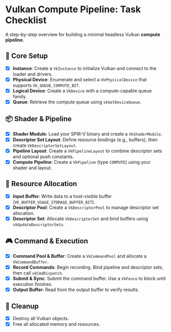 # Vulkan Compute Pipeline: Task Checklist

A step-by-step overview for building a minimal headless Vulkan **compute pipeline**.

## 🔧 Core Setup

* [x] **Instance**: Create a `VkInstance` to initialize Vulkan and connect to the loader and drivers.
* [x] **Physical Device**: Enumerate and select a `VkPhysicalDevice` that supports `VK_QUEUE_COMPUTE_BIT`.
* [x] **Logical Device**: Create a `VkDevice` with a compute-capable queue family.
* [x] **Queue**: Retrieve the compute queue using `vkGetDeviceQueue`.

## 📦 Shader & Pipeline

* [x] **Shader Module**: Load your SPIR-V binary and create a `VkShaderModule`.
* [x] **Descriptor Set Layout**: Define resource bindings (e.g., buffers), then create `VkDescriptorSetLayout`.
* [x] **Pipeline Layout**: Create a `VkPipelineLayout` to combine descriptor sets and optional push constants.
* [x] **Compute Pipeline**: Create a `VkPipeline` (type `COMPUTE`) using your shader and layout.

## 🧱 Resource Allocation

* [x] **Input Buffer**: Write data to a host-visible buffer (`VK_BUFFER_USAGE_STORAGE_BUFFER_BIT`).
* [x] **Descriptor Pool**: Create a `VkDescriptorPool` to manage descriptor set allocation.
* [x] **Descriptor Set**: Allocate `VkDescriptorSet` and bind buffers using `vkUpdateDescriptorSets`.

## 🎮 Command & Execution

* [x] **Command Pool & Buffer**: Create a `VkCommandPool` and allocate a `VkCommandBuffer`.
* [x] **Record Commands**: Begin recording. Bind pipeline and descriptor sets, then call `vkCmdDispatch`.
* [x] **Submit & Sync**: Submit the command buffer. Use a `VkFence` to block until execution finishes.
* [x] **Output Buffer**: Read from the output buffer to verify results.

## 🧹 Cleanup

* [x] Destroy all Vulkan objects.
* [x] Free all allocated memory and resources.
